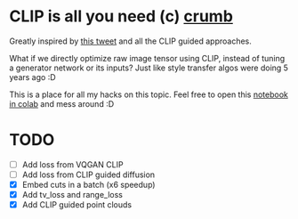 # CLIP is all you need (c) [crumb](https://twitter.com/aicrumb)
Greatly inspired by [this tweet](https://twitter.com/aicrumb/status/1448351059957764096/photo/1) and all the CLIP guided approaches.

What if we directly optimize raw image tensor using CLIP, instead of tuning a generator network or its inputs? 
Just like style transfer algos were doing 5 years ago :D

This is a place for all my hacks on this topic. Feel free to open this [notebook in colab](https://colab.research.google.com/drive/1hw2A5WIE4KRfdLZ5PXeIKPLTkwfFtziS?usp=sharing) and mess around :D 

# TODO
- [ ] Add loss from VQGAN CLIP
- [ ] Add loss from CLIP guided diffusion
- [x] Embed cuts in a batch (x6 speedup)
- [x] Add tv_loss and range_loss
- [x] Add CLIP guided point clouds

